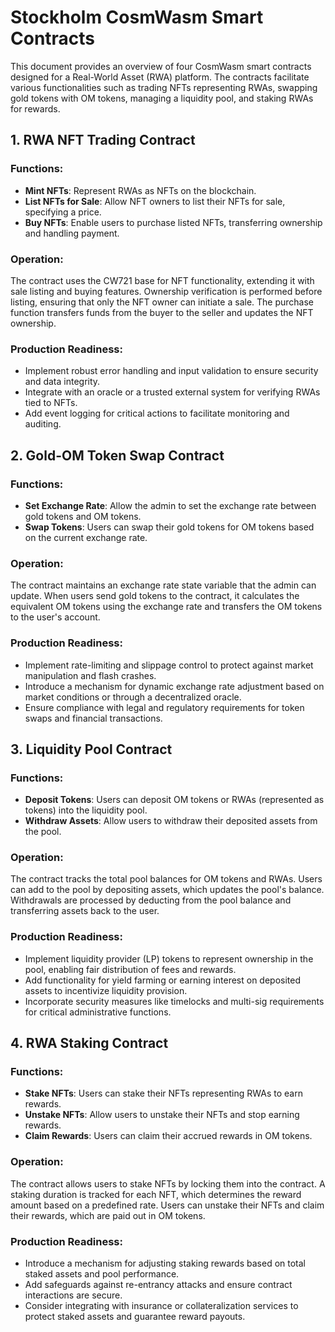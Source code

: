 # Stockholm CosmWasm Smart Contracts

This document provides an overview of four CosmWasm smart contracts designed for a Real-World Asset (RWA) platform. The contracts facilitate various functionalities such as trading NFTs representing RWAs, swapping gold tokens with OM tokens, managing a liquidity pool, and staking RWAs for rewards.

## 1. RWA NFT Trading Contract

### Functions:
- **Mint NFTs**: Represent RWAs as NFTs on the blockchain.
- **List NFTs for Sale**: Allow NFT owners to list their NFTs for sale, specifying a price.
- **Buy NFTs**: Enable users to purchase listed NFTs, transferring ownership and handling payment.

### Operation:
The contract uses the CW721 base for NFT functionality, extending it with sale listing and buying features. Ownership verification is performed before listing, ensuring that only the NFT owner can initiate a sale. The purchase function transfers funds from the buyer to the seller and updates the NFT ownership.

### Production Readiness:
- Implement robust error handling and input validation to ensure security and data integrity.
- Integrate with an oracle or a trusted external system for verifying RWAs tied to NFTs.
- Add event logging for critical actions to facilitate monitoring and auditing.

## 2. Gold-OM Token Swap Contract

### Functions:
- **Set Exchange Rate**: Allow the admin to set the exchange rate between gold tokens and OM tokens.
- **Swap Tokens**: Users can swap their gold tokens for OM tokens based on the current exchange rate.

### Operation:
The contract maintains an exchange rate state variable that the admin can update. When users send gold tokens to the contract, it calculates the equivalent OM tokens using the exchange rate and transfers the OM tokens to the user's account.

### Production Readiness:
- Implement rate-limiting and slippage control to protect against market manipulation and flash crashes.
- Introduce a mechanism for dynamic exchange rate adjustment based on market conditions or through a decentralized oracle.
- Ensure compliance with legal and regulatory requirements for token swaps and financial transactions.

## 3. Liquidity Pool Contract

### Functions:
- **Deposit Tokens**: Users can deposit OM tokens or RWAs (represented as tokens) into the liquidity pool.
- **Withdraw Assets**: Allow users to withdraw their deposited assets from the pool.

### Operation:
The contract tracks the total pool balances for OM tokens and RWAs. Users can add to the pool by depositing assets, which updates the pool's balance. Withdrawals are processed by deducting from the pool balance and transferring assets back to the user.

### Production Readiness:
- Implement liquidity provider (LP) tokens to represent ownership in the pool, enabling fair distribution of fees and rewards.
- Add functionality for yield farming or earning interest on deposited assets to incentivize liquidity provision.
- Incorporate security measures like timelocks and multi-sig requirements for critical administrative functions.

## 4. RWA Staking Contract

### Functions:
- **Stake NFTs**: Users can stake their NFTs representing RWAs to earn rewards.
- **Unstake NFTs**: Allow users to unstake their NFTs and stop earning rewards.
- **Claim Rewards**: Users can claim their accrued rewards in OM tokens.

### Operation:
The contract allows users to stake NFTs by locking them into the contract. A staking duration is tracked for each NFT, which determines the reward amount based on a predefined rate. Users can unstake their NFTs and claim their rewards, which are paid out in OM tokens.

### Production Readiness:
- Introduce a mechanism for adjusting staking rewards based on total staked assets and pool performance.
- Add safeguards against re-entrancy attacks and ensure contract interactions are secure.
- Consider integrating with insurance or collateralization services to protect staked assets and guarantee reward payouts.
